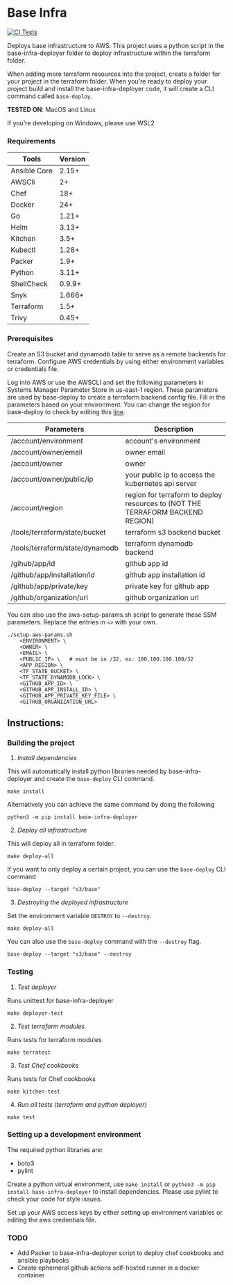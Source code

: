 # Base Infra
[![CI Tests](https://github.com/pafable/base-infra/actions/workflows/ci.yml/badge.svg)](https://github.com/pafable/base-infra/actions/workflows/ci.yml)

Deploys base infrastructure to AWS.
This project uses a python script in the base-infra-deployer folder to deploy infrastructure within the terraform folder.

When adding more terraform resources into the project, create a folder for your project in the terraform folder.
When you're ready to deploy your project build and install the base-infra-deployer code, it will create a CLI command called `base-deploy`.

__TESTED ON__: MacOS and Linux


If you're developing on Windows, please use WSL2


### Requirements
| Tools         | Version  |
|---------------|----------|
| Ansible Core  | 2.15+    |
| AWSCli        | 2+       |
| Chef          | 18+      |
| Docker        | 24+      |
| Go            | 1.21+    |
| Helm          | 3.13+    |
| Kitchen       | 3.5+     |
| Kubectl       | 1.28+    |
| Packer        | 1.9+     |
| Python        | 3.11+    |
| ShellCheck    | 0.9.9+   |
| Snyk          | 1.666+   |
| Terraform     | 1.5+     |
| Trivy         | 0.45+    |

### Prerequisites
Create an S3 bucket and dynamodb table to serve as a remote backends for terraform.
Configure AWS credentials by using either environment variables or credentials file.

Log into AWS or use the AWSCLI and set the following parameters in Systems Manager Parameter Store in us-east-1 region.
These parameters are used by base-deploy to create a terraform backend config file.
Fill in the parameters based on your environment. You can change the region for base-deploy to check by editing this [line](https://github.com/pafable/base-infra/blob/main/base-infra-deployer/src/deployer/main.py#L22).

| Parameters                      | Description                                                                    |
|---------------------------------|--------------------------------------------------------------------------------|
| /account/environment            | account's environment                                                          | 
| /account/owner/email            | owner email                                                                    |
| /account/owner                  | owner                                                                          |
| /account/owner/public/ip        | your public ip to access the kubernetes api server                             |
| /account/region                 | region for terraform to deploy resources to (NOT THE TERRAFORM BACKEND REGION) |
| /tools/terraform/state/bucket   | terraform s3 backend bucket                                                    |
| /tools/terraform/state/dynamodb | terraform dynamodb backend                                                     |
| /gihub/app/id                   | github app id                                                                  |  
| /github/app/installation/id     | github app installation id                                                     |
| /github/app/private/key         | private key for github app                                                     |
| /github/organization/url        | github organization url                                                        | 

You can also use the aws-setup-params.sh script to generate these SSM parameters. Replace the entries in `<>` with your own.
```commandline
./setup-aws-params.sh 
    <ENVIRONMENT> \
    <OWNER> \
    <EMAIL> \
    <PUBLIC_IP> \   # must be in /32. ex: 100.100.100.100/32
    <APP_REGION> \
    <TF_STATE_BUCKET> \
    <TF_STATE_DYNAMODB_LOCK> \
    <GITHUB_APP_ID> \
    <GITHUB_APP_INSTALL_ID> \
    <GITHUB_APP_PRIVATE_KEY_FILE> \
    <GITHUB_ORGANIZATION_URL>
```


## Instructions:
### Building the project
1. _Install dependencies_

This will automatically install python libraries needed by base-infra-deployer and create the `base-deploy` CLI command.
```commandline
make install
```

Alternatively you can achieve the same command by doing the following
```commandline
python3 -m pip install base-infra-deployer
```

2. _Deploy all infrastructure_

This will deploy all in terraform folder.
```commandline
make deploy-all
```
If you want to only deploy a certain project, you can use the `base-deploy` CLI command
```commandline
base-deploy --target "s3/base" 
```

3. _Destroying the deployed infrastructure_

Set the environment variable `DESTROY` to `--destroy`.
```commandline
make deploy-all
```

You can also use the `base-deploy` command with the `--destroy` flag.
```commandline
base-deploy --target "s3/base" --destroy
```

### Testing
1. _Test deployer_

Runs unittest for base-infra-deployer
```commandline
make deployer-test
```

2. _Test terraform modules_

Runs tests for terraform modules
```commandline
make terratest
```

3. _Test Chef cookbooks_


Runs tests for Chef cookbooks
```commandline
make kitchen-test
```

4. _Run all tests (terraform and python deployer)_
```commandline
make test
```

### Setting up a development environment
The required python libraries are:
- boto3
- pylint

Create a python virtual environment, use `make install` or `python3 -m pip install base-infra-deployer` to install dependencies.
Please use pylint to check your code for style issues.

Set up your AWS access keys by either setting up environment variables or editing the aws credentials file.

### TODO
- Add Packer to base-infra-deployer script to deploy chef cookbooks and ansible playbooks
- Create ephemeral github actions self-hosted runner in a docker container
